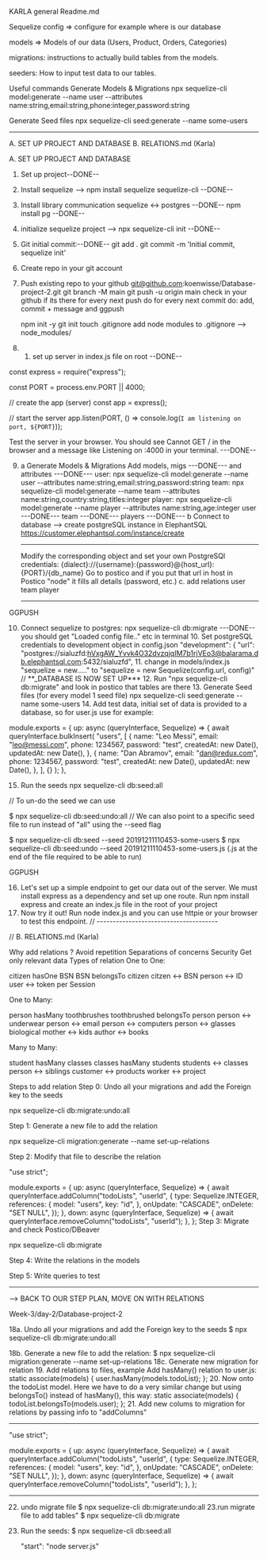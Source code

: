 KARLA general Readme.md

Sequelize
config => configure for example where is our database

models => Models of our data (Users, Product, Orders, Categories)

migrations: instructions to actually build tables from the models.

seeders: How to input test data to our tables.

Useful commands
Generate Models & Migrations
npx sequelize-cli model:generate --name user --attributes name:string,email:string,phone:integer,password:string

Generate Seed files
npx sequelize-cli seed:generate --name some-users

---

A. SET UP PROJECT AND DATABASE
B. RELATIONS.md (Karla)

A. SET UP PROJECT AND DATABASE

1. Set up project--DONE--
2. Install sequelize --> npm install sequelize sequelize-cli --DONE--
3. Install library communication sequelize <-> postgres --DONE--
   npm install pg --DONE--
4. initialize sequelize project --> npx sequelize-cli init --DONE--
5. Git initial commit:--DONE--
   git add .
   git commit -m 'Initial commit, sequelize init'
6. Create repo in your git account
7. Push existing repo to your github
   git@github.com:koenwisse/Database-project-2.git
   git branch -M main
   git push -u origin main
   check in your github if its there
   for every next push do
   for every next commit do: add, commit + message and ggpush

   npm init -y
   git init
   touch .gitignore
   add node modules to .gitignore --> node_modules/

8. 1. set up server in index.js file on root --DONE--

const express = require("express");

const PORT = process.env.PORT || 4000;

// create the app (server)
const app = express();

// start the server
app.listen(PORT, () => console.log(`I am listening on port, ${PORT}`));

Test the server in your browser. You should see Cannot GET / in the browser and a message like Listening on :4000 in your terminal. ---DONE--

9. a Generate Models & Migrations
   Add models, migs ---DONE---
   and attributes ---DONE---
   user:
   npx sequelize-cli model:generate --name user --attributes name:string,email:string,password:string
   team:
   npx sequelize-cli model:generate --name team --attributes name:string,country:string,titles:integer
   player:
   npx sequelize-cli model:generate --name player --attributes name:string,age:integer
   user ---DONE---
   team ---DONE---
   players ---DONE---
   b Connect to database -->
   create postgreSQL instance in ElephantSQL https://customer.elephantsql.com/instance/create

   ***

   Modify the corresponding object and set your own PostgreSQl credentials: {dialect}://{username}:{password}@{host_url}:{PORT}/{db_name}
   Go to postico and if you put that url in host in Postico "node" it fills all details (password, etc.)
   c. add relations
   user
   team
   player

   ***

GGPUSH

10. Connect sequelize to postgres: npx sequelize-cli db:migrate ---DONE--
    you should get "Loaded config file.." etc in terminal 10. Set postgreSQL credentials to development object in config.json
    "development": {
    "url": "postgres://sialuzfd:hVxgAW_Yvvk4O32dvzqjqIM7b1rjVEo3@balarama.db.elephantsql.com:5432/sialuzfd", 11. change in models/index.js "sequelize = new....." to "sequelize = new Sequelize(config.url, config)"
    // \*\*\_DATABASE IS NOW SET UP\*\*\* 12. Run "npx sequelize-cli db:migrate" and look in postico that tables are there 13. Generate Seed files (for every model 1 seed file)
    npx sequelize-cli seed:generate --name some-users 14. Add test data, initial set of data is provided to a database, so for user.js use for example:

module.exports = {
up: async (queryInterface, Sequelize) => {
await queryInterface.bulkInsert(
"users",
[
{
name: "Leo Messi",
email: "leo@messi.com",
phone: 1234567,
password: "test",
createdAt: new Date(),
updatedAt: new Date(),
},
{
name: "Dan Abramov",
email: "dan@redux.com",
phone: 1234567,
password: "test",
createdAt: new Date(),
updatedAt: new Date(),
},
],
{}
);
},

15. Run the seeds
    npx sequelize-cli db:seed:all

// To un-do the seed we can use

$ npx sequelize-cli db:seed:undo:all
// We can also point to a specific seed file to run instead of "all" using the --seed flag

$ npx sequelize-cli db:seed --seed 20191211110453-some-users
$ npx sequelize-cli db:seed:undo --seed 20191211110453-some-users.js (.js at the end of the file required to be able to run)

GGPUSH

16. Let's set up a simple endpoint to get our data out of the server. We must install express as a dependency and set up one route. Run npm install express and create an index.js file in the root of your project
17. Now try it out! Run node index.js and you can use httpie or your browser to test this endpoint.
    // --------------------------------------

// B. RELATIONS.md (Karla)

Why add relations ?
Avoid repetition
Separations of concerns
Security
Get only relevant data
Types of relation
One to One:

citizen hasOne BSN
BSN belongsTo citizen
citzen <-> BSN person <-> ID user <-> token per Session

One to Many:

person hasMany toothbrushes
toothbrushed belongsTo person
person <-> underwear person <-> email person <-> computers person <-> glasses biological mother <-> kids author <-> books

Many to Many:

student hasMany classes
classes hasMany students
students <-> classes person <-> siblings customer <-> products worker <-> project

Steps to add relation
Step 0: Undo all your migrations and add the Foreign key to the seeds

npx sequelize-cli db:migrate:undo:all

Step 1: Generate a new file to add the relation

npx sequelize-cli migration:generate --name set-up-relations

Step 2: Modify that file to describe the relation

"use strict";

module.exports = {
up: async (queryInterface, Sequelize) => {
await queryInterface.addColumn("todoLists", "userId", {
type: Sequelize.INTEGER,
references: {
model: "users",
key: "id",
},
onUpdate: "CASCADE",
onDelete: "SET NULL",
});
},
down: async (queryInterface, Sequelize) => {
await queryInterface.removeColumn("todoLists", "userId");
},
};
Step 3: Migrate and check Postico/DBeaver

npx sequelize-cli db:migrate

Step 4: Write the relations in the models

Step 5: Write queries to test

---

--> BACK TO OUR STEP PLAN, MOVE ON WITH RELATIONS

Week-3/day-2/Database-project-2

18a. Undo all your migrations and add the Foreign key to the seeds
$ npx sequelize-cli db:migrate:undo:all

18b. Generate a new file to add the relation:
$ npx sequelize-cli migration:generate --name set-up-relations
18c. Generate new migration for relation 19. Add relations to files, example
Add hasMany() relation to user.js:
static associate(models) {
user.hasMany(models.todoList);
}; 20. Now onto the todoList model. Here we have to do a very similar change but using belongsTo() instead of hasMany(), this way:
static associate(models) {
todoList.belongsTo(models.user);
}; 21. Add new colums to migration for relations by passing info to "addColumns"

---

"use strict";

module.exports = {
up: async (queryInterface, Sequelize) => {
await queryInterface.addColumn("todoLists", "userId", {
type: Sequelize.INTEGER,
references: {
model: "users",
key: "id",
},
onUpdate: "CASCADE",
onDelete: "SET NULL",
});
},
down: async (queryInterface, Sequelize) => {
await queryInterface.removeColumn("todoLists", "userId");
},
};

---

22. undo migrate file
    $ npx sequelize-cli db:migrate:undo:all
    23.run migrate file to add tables"
    $ npx sequelize-cli db:migrate
23. Run the seeds:
    $ npx sequelize-cli db:seed:all

    "start": "node server.js"
